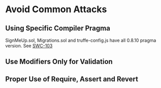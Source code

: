 # Avoid Common Attacks

## Using Specific Compiler Pragma
SignMeUp.sol, Migrations.sol and truffe-config.js have all 0.8.10 pragma version. See [SWC-103](https://swcregistry.io/docs/SWC-103)

## Use Modifiers Only for Validation

## Proper Use of Require, Assert and Revert
